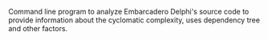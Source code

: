 Command line program to analyze Embarcadero Delphi's source code to provide information about the cyclomatic complexity, uses dependency tree and other factors.
